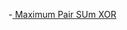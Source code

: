 
-[ Maximum Pair SUm XOR ](https://www.geeksforgeeks.org/problems/maximum-xor-of-two-numbers-in-an-array/1)